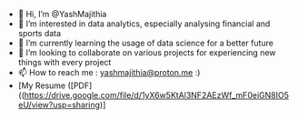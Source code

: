 - 👋 Hi, I’m @YashMajithia
- 👀 I’m interested in data analytics, especially analysing financial and sports data
- 🌱 I’m currently learning the usage of data science for a better future
- 💞️ I’m looking to collaborate on various projects for experiencing new things with every project 
- 📫 How to reach me : yashmajithia@proton.me :)
- [My Resume ([PDF]((https://drive.google.com/file/d/1yX6w5KtAl3NF2AEzWf_mF0eiGN8IO5eU/view?usp=sharing)]

<!---
YashMajithia/YashMajithia is a ✨ special ✨ repository because its `README.md` (this file) appears on your GitHub profile.
You can click the Preview link to take a look at your changes.
--->
